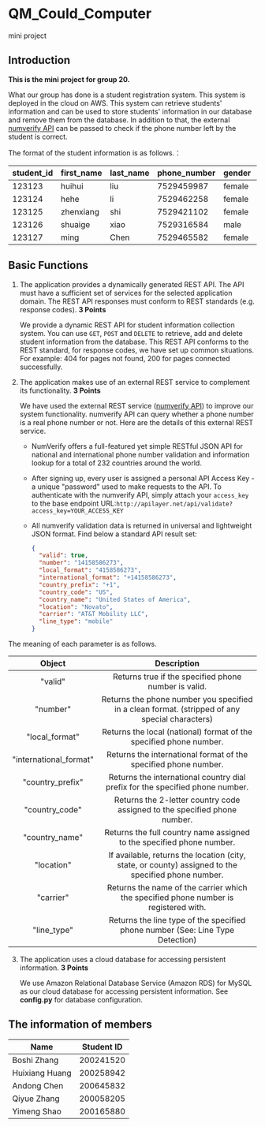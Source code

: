 # QM_Could_Computer
mini project
## Introduction

**This is the mini project for group 20.**

What our group has done is a student registration system. This system is deployed in the cloud on AWS. This system can retrieve students' information and can be used to store students' information in our database and remove them from the database. In addition to that, the external [numverify API](https://numverify.com/documentation) can be passed to check if the phone number left by the student is correct.

The format of the student information is as follows.：

| student_id | first_name | last_name | phone_number | gender | nationality |
| ---------- | ---------- | --------- | ------------ | ------ | ----------- |
| 123123     | huihui     | liu       | 7529459987   | female | China       |
| 123124     | hehe       | li        | 7529462258   | female | US          |
| 123125     | zhenxiang  | shi       | 7529421102   | female | UK          |
| 123126     | shuaige    | xiao      | 7529316584   | male   | China       |
| 123127     | ming       | Chen      | 7529465582   | female | China       |

## Basic Functions

1. The application provides a dynamically generated REST API. The API must  have a sufficient set of services for the selected application domain.  The REST API responses must conform to REST standards (e.g. response  codes).  **3 Points**

   We provide a dynamic REST API for student information collection system. You can use `GET`, `POST` and `DELETE` to retrieve, add and delete student information from the database. This REST API conforms to the REST standard, for response codes, we have set up common situations. For example: 404 for pages not found, 200 for pages connected successfully.

2. The application makes use of an external REST service to complement its functionality. **3 Points**

   We have used the external REST service ([numverify API](https://numverify.com/documentation)) to improve our system functionality. numverify API can query whether a phone number is a real phone number or not. Here are the details of this external REST service.

   - NumVerify offers a full-featured yet simple RESTful JSON API for national and international phone number validation and information lookup for a total of 232 countries around the world.

   - After signing up, every user is assigned a personal API Access Key - a unique "password" used to make requests to the API. To authenticate with the numverify API, simply attach your `access_key` to the base endpoint URL:`http://apilayer.net/api/validate?access_key=YOUR_ACCESS_KEY `

   - All numverify validation data is returned in universal and lightweight JSON format. Find below a standard API result set: 

     ```json
     {
       "valid": true,
       "number": "14158586273",
       "local_format": "4158586273",
       "international_format": "+14158586273",
       "country_prefix": "+1",
       "country_code": "US",
       "country_name": "United States of America",
       "location": "Novato",
       "carrier": "AT&T Mobility LLC",
       "line_type": "mobile"
     }      
     ```

The meaning of each parameter is as follows.

   |         Object         |                         Description                          |
   | :--------------------: | :----------------------------------------------------------: |
   |        "valid"         |     Returns true if the specified phone number is valid.     |
   |        "number"        | Returns the phone number you specified in a clean format. (stripped of any special characters) |
   |     "local_format"     | Returns the local (national) format of the specified phone number. |
   | "international_format" | Returns the international format of the specified phone number. |
   |    "country_prefix"    | Returns the international country dial prefix for the specified phone number. |
   |     "country_code"     | Returns the 2-letter country code assigned to the specified phone number. |
   |     "country_name"     | Returns the full country name assigned to the specified phone number. |
   |       "location"       | If available, returns the location (city, state, or county) assigned to the specified phone number. |
   |       "carrier"        | Returns the name of the carrier which the specified phone number is registered with. |
   |      "line_type"       | Returns the line type of the specified phone number (See: Line Type Detection) |

3. The application uses a cloud database for accessing persistent information. **3 Points**

   We use Amazon Relational Database Service (Amazon RDS) for MySQL as our cloud database for accessing persistent information. See **config.py** for database configuration.
   
## The information of members

| Name           | Student ID |
| -------------- | ---------- |
| Boshi Zhang    | 200241520  |
| Huixiang Huang | 200258942  |
| Andong Chen    | 200645832  |
| Qiyue Zhang    | 200058205  |
| Yimeng Shao    | 200165880  |

